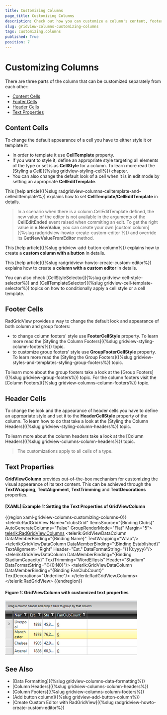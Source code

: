 ```yaml
---
title: Customizing Columns
page_title: Customizing Columns
description: Check out how you can customize a column's content, footer and header cells seperately from each other in RadGridView - Telerik's {{ site.framework_name }} DataGrid.
slug: gridview-columns-customizing-columns
tags: customizing,columns
published: True
position: 7
---
```


# Customizing Columns

There are three parts of the column that can be customized separately from each other:

* [Content Cells](#content-cells) 
* [Footer Cells](#footer-cells) 
* [Header Cells](#header-cells) 
* [Text Properties](#text-properties)

## Content Cells

To change the default appearance of a cell you have to either style it or template it:

* In order to template it use __CellTemplate__ property.
* If you want to style it, define an appropriate style targeting all elements of the type or set is as __CellStyle__ for a column. To learn more read the [Styling a Cell]({%slug gridview-styling-cell%}) chapter. 
* You can also change the default look of a cell when it is in edit mode by setting an appropriate __CellEditTemplate__.

This [help article]({%slug radgridview-columns-celltemplate-and-celledittemplate%}) explains how to set __CellTemplate/CellEditTemplate__ in details.    

>In a scenario when there is a column.CellEditTemplate defined, the new value of the editor is not available in the arguments of the __CellEditEnded__ event raised when commiting an edit. To get the right value in __e.NewValue__, you can create your own [custom column]({%slug radgridview-howto-create-custom-editor %}) and override its __GetNewValueFromEditor__ method.        

This [help article]({%slug gridview-add-button-column%}) explains how to create a __custom column with a button__ in details.
        
This [help article]({%slug radgridview-howto-create-custom-editor%}) explains how to create a __column with a custom editor__ in details.
        
You can also check [CellStyleSelector]({%slug gridview-cell-style-selector%}) and [CellTemplateSelector]({%slug gridview-cell-template-selector%}) topics on how to conditionally apply a cell style or a cell template.
        
## Footer Cells

RadGridView provides a way to change the default look and appearance of both column and group footers:
 
* to change column footers' style use __FooterCellStyle__ property. To learn more read the [Styling the Column Footers]({%slug gridview-styling-column-footers%}) topic. 
* to customize group footers' style use __GroupFooterCellStyle__ property. To learn more read the [Styling the Group Footers]({%slug gridview-styles-and-templates-styling-group-footers%}) topic.

To learn more about the group footers take a look at the [Group Footers]({%slug gridview-group-footers%}) topic. For the column footers visit the [Column Footers]({%slug gridview-columns-column-footers%}) topic.

## Header Cells

To change the look and the appearance of header cells you have to define an appropriate style and set it to the __HeaderCellStyle__ property of the column. To learn how to do that take a look at the [Styling the Column Headers]({%slug gridview-styling-column-headers%}) topic.

To learn more about the column headers take a look at the [Column Headers]({%slug gridview-columns-column-headers%}) topic.

>The customizations apply to all cells of a type. 

## Text Properties
__GridViewColumn__ provides out-of-the-box mechanism for customizing the visual appearance of its text content. This can be achieved through the __TextWrapping__, __TextAlignment__, __TextTrimming__ and __TextDecorations__ properties.

#### __[XAML] Example 1: Setting the Text Properties of GridViewColumn__
{{region xaml-gridview-columns-customizing-columns-0}}
	<telerik:RadGridView Name="clubsGrid" 
                     ItemsSource="{Binding Clubs}"
                     AutoGenerateColumns="False"
                     GroupRenderMode="Flat"
                     Margin="5">
            <telerik:RadGridView.Columns>
	            <telerik:GridViewDataColumn DataMemberBinding="{Binding Name}" 
	                                        TextWrapping="Wrap"/>
	            <telerik:GridViewDataColumn DataMemberBinding="{Binding Established}"
	                                        TextAlignment="Right"
	                                        Header="Est." 
	                                        DataFormatString="{}{0:yyyy}"/>
	            <telerik:GridViewDataColumn DataMemberBinding="{Binding StadiumCapacity}"
	                                        TextTrimming="WordEllipsis"
	                                        Header="Stadium" 
	                                        DataFormatString="{}{0:N0}"/>
	            <telerik:GridViewDataColumn DataMemberBinding="{Binding FanClubCount}"
                                        TextDecorations="Underline"/>
    		</telerik:RadGridView.Columns>
	</telerik:RadGridView>
{{endregion}}

#### __Figure 1: GridViewColumn with customized text properties__ 
![](images/gridview-textproperties-column.png)

## See Also
 * [Data Formatting]({%slug gridview-columns-data-formatting%})
 * [Column Headers]({%slug gridview-columns-column-headers%})
 * [Column Footers]({%slug gridview-columns-column-footers%}) 
 * [Add button column]({%slug gridview-add-button-column%})
 * [Create Custom Editor with RadGridView]({%slug radgridview-howto-create-custom-editor%})